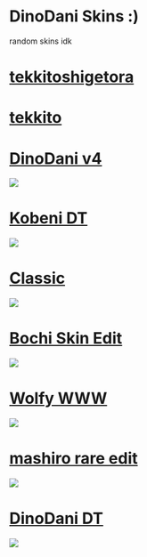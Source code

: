 # DinoDani Skins :)
random skins idk
# [tekkitoshigetora](https://cdn.discordapp.com/attachments/960955883284729906/1057277617553813554/tekkitoshigetora.osk)

# [tekkito](https://cdn.discordapp.com/attachments/960955883284729906/1057278342887387136/tekkito.osk)

# [DinoDani v4](https://www.mediafire.com/file/8tml194oq7c0sh7/DinoDani_v4.osk/file)
![](https://cdn.discordapp.com/attachments/707468869727682593/1020800986543050852/screenshot459.png)

# [Kobeni DT](https://www.mediafire.com/file/tc99dzvkodjdjuv/DinoRafis.osk/file)
![](https://cdn.discordapp.com/attachments/707468869727682593/1071606338687348797/screenshot041.jpg)

# [Classic](https://www.mediafire.com/file/sh5jyb8z3sk1tk8/jejote.osk/file)
![](https://cdn.discordapp.com/attachments/707468869727682593/1071598485545156688/screenshot035.jpg)

# [Bochi Skin Edit](https://www.mediafire.com/file/6i661yahgubm25i/bochi.osk/file)
![](https://cdn.discordapp.com/attachments/707468869727682593/1066920862164451379/screenshot032.jpg)

# [Wolfy WWW](https://www.mediafire.com/file/380vw9h02w382o2/-_%25E2%2598%25BE_-Wolfy-_%25E2%2598%25BD_%25E3%2580%258EWWW%25E3%2580%258F.osk/file)
![](https://cdn.discordapp.com/attachments/707468869727682593/1066920137158045726/screenshot028.jpg)

# [mashiro rare edit](https://www.mediafire.com/file/0flmgo61yim9npv/-_%25E3%2580%258EProject_MASHIRO%25E3%2580%258F__%255BML%255D.osk/file)
![](https://cdn.discordapp.com/attachments/707468869727682593/1066917721251520532/screenshot019.jpg)

# [DinoDani DT](https://www.mediafire.com/file/lmsae4r5qtpi4eh/DinoDani_DT.osk/file)
![](https://cdn.discordapp.com/attachments/707468869727682593/1022759514115686421/screenshot479.png)
